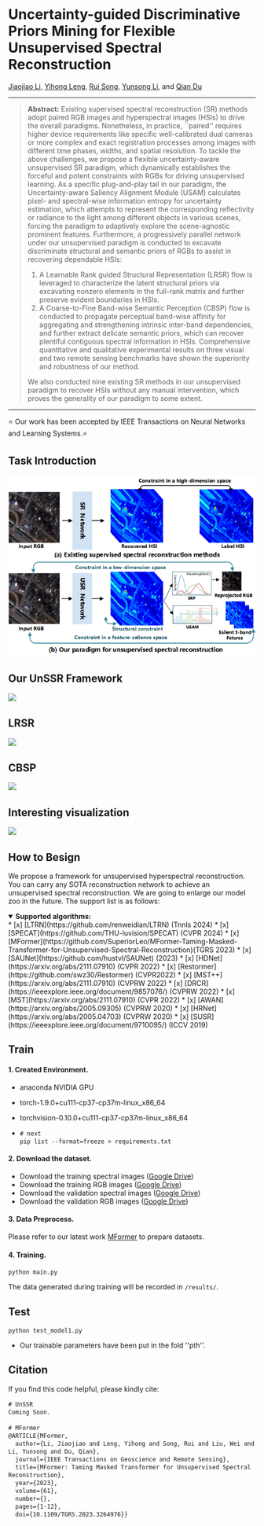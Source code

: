 # Uncertainty-guided Discriminative Priors Mining for Flexible Unsupervised Spectral Reconstruction
[Jiaojiao Li](https://scholar.google.com/citations?user=Ccu3-acAAAAJ&hl=zh-CN&oi=ao),  [Yihong Leng](https://scholar.google.com/citations?user=eBel2B8AAAAJ&hl=en&oi=ao), [Rui Song](https://scholar.google.com/citations?user=_SKooBYAAAAJ&hl=zh-CN&oi=sra), [Yunsong Li](), and [Qian Du]() 

<hr />

> **Abstract:** Existing supervised spectral reconstruction (SR) methods adopt paired RGB images and hyperspectral images (HSIs) to drive the overall paradigms. Nonetheless, in practice, ``paired'' requires higher device requirements like specific well-calibrated dual cameras or more complex and exact registration processes among images with different time phases, widths, and spatial resolution. To tackle the above challenges, we propose a flexible uncertainty-aware unsupervised SR paradigm, which dynamically establishes the forceful and potent constraints with RGBs for driving unsupervised learning. As a specific plug-and-play tail in our paradigm, the Uncertainty-aware Saliency Alignment Module (USAM) calculates pixel- and spectral-wise information entropy for uncertainty estimation, which attempts to represent the corresponding reflectivity or radiance to the light among different objects in various scenes, forcing the paradigm to adaptively explore the scene-agnostic prominent features.
> Furthermore, a progressively parallel network under our unsupervised paradigm is conducted to excavate discriminate structural and semantic priors of RGBs to assist in recovering dependable HSIs:
>
> 1) A Learnable Rank guided Structural Representation (LRSR) flow is leveraged to characterize the latent structural priors via excavating nonzero elements in the full-rank matrix and further preserve evident boundaries in HSIs.
> 2) A Coarse-to-Fine Band-wise Semantic Perception (CBSP) flow is conducted to propagate perceptual band-wise affinity for aggregating and strengthening intrinsic inter-band dependencies, and further extract delicate semantic priors, which can recover plentiful contiguous spectral information in HSIs.
> Comprehensive quantitative and qualitative experimental results on three visual and two remote sensing benchmarks have shown the superiority and robustness of our method. 
>
> We also conducted nine existing SR methods in our unsupervised paradigm to recover HSIs without any manual intervention, which proves the generality of our paradigm to some extent.
<hr />

⭐ Our work has been accepted by IEEE Transactions on Neural Networks and Learning Systems.⭐

## Task Introduction

<img src="./figure/sup_over_un5.png"  >



## Our UnSSR Framework

<img src="./figure/CST_network4.png"/>



## LRSR
<img src="./figure/LRSR4.png"  >

## CBSP

<img src="./figure/sformer2.png"  >

## Interesting visualization 

<img src="./figure/vis_2stages2.png"  >

## How to Besign

We propose a framework for unsupervised hyperspectral reconstruction. You can carry any SOTA reconstruction network to achieve an unsupervised spectral reconstruction. We are going to enlarge our model zoo in the future. The support list is as follows:

<details open>
<summary><b>Supported algorithms:</b></summary>
* [x] [LTRN](https://github.com/renweidian/LTRN) (Tnnls 2024)
* [x] [SPECAT](https://github.com/THU-luvision/SPECAT) (CVPR 2024)
* [x] [MFormer](https://github.com/SuperiorLeo/MFormer-Taming-Masked-Transformer-for-Unsupervised-Spectral-Reconstruction)(TGRS 2023)
* [x] [SAUNet](https://github.com/hustvl/SAUNet) (2023)
* [x] [HDNet](https://arxiv.org/abs/2111.07910) (CVPR 2022)
* [x] [Restormer](https://github.com/swz30/Restormer) (CVPR2022)
* [x] [MST++](https://arxiv.org/abs/2111.07910) (CVPRW 2022)
* [x] [DRCR](https://ieeexplore.ieee.org/document/9857076/) (CVPRW 2022)
* [x] [MST](https://arxiv.org/abs/2111.07910) (CVPR 2022)
* [x] [AWAN](https://arxiv.org/abs/2005.09305) (CVPRW 2020)
* [x] [HRNet](https://arxiv.org/abs/2005.04703) (CVPRW 2020)
* [x] [SUSR](https://ieeexplore.ieee.org/document/9710095/) (ICCV 2019)

## Train
#### 1. **Created Environment.**

- anaconda NVIDIA GPU

- torch-1.9.0+cu111-cp37-cp37m-linux_x86_64

- torchvision-0.10.0+cu111-cp37-cp37m-linux_x86_64

- ```shell
  # next
  pip list --format=freeze > requirements.txt
  ```

#### 2. Download the dataset.

- Download the training spectral images ([Google Drive](https://drive.google.com/file/d/1FQBfDd248dCKClR-BpX5V2drSbeyhKcq/view))
- Download the training RGB images ([Google Drive](https://drive.google.com/file/d/1A4GUXhVc5k5d_79gNvokEtVPG290qVkd/view))
- Download  the validation spectral images ([Google Drive](https://drive.google.com/file/d/12QY8LHab3gzljZc3V6UyHgBee48wh9un/view))
- Download the validation RGB images ([Google Drive](https://drive.google.com/file/d/19vBR_8Il1qcaEZsK42aGfvg5lCuvLh1A/view))

#### 3. Data Preprocess.

Please refer  to our latest work [MFormer](https://github.com/SuperiorLeo/MFormer-Taming-Masked-Transformer-for-Unsupervised-Spectral-Reconstruction) to prepare datasets. 

#### 4. Training.

```shell
python main.py
```
The data generated during training will be recorded in `/results/`.
## Test
```shell
python test_model1.py
```
- Our trainable parameters have been put in the fold ''pth''.

## Citation
If you find this code helpful, please kindly cite:
```shell
# UnSSR
Coming Soon.

# MFormer
@ARTICLE{MFormer,
  author={Li, Jiaojiao and Leng, Yihong and Song, Rui and Liu, Wei and Li, Yunsong and Du, Qian},
  journal={IEEE Transactions on Geoscience and Remote Sensing}, 
  title={MFormer: Taming Masked Transformer for Unsupervised Spectral Reconstruction}, 
  year={2023},
  volume={61},
  number={},
  pages={1-12},
  doi={10.1109/TGRS.2023.3264976}}

```
